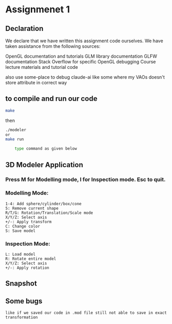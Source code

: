 # Assignmenet 1


## Declaration
We declare that we have written this assignment code ourselves. We have taken assistance from the following sources:

OpenGL documentation and tutorials
GLM library documentation
GLFW documentation
Stack Overflow for specific OpenGL debugging
Course lecture materials and tutorial code

also use some-place to debug claude-ai like some where my VAOs doesn't store attribute in correct way


## to compile and run our code
```bash
make
```
then
```bash
./modeler
or
make run
```

```bash
    type command as given below
```

## 3D Modeler Application
### Press M for Modelling mode, I for Inspection mode. Esc to quit.

### Modelling Mode:
    1-4: Add sphere/cylinder/box/cone
    5: Remove current shape
    R/T/G: Rotation/Translation/Scale mode
    X/Y/Z: Select axis
    +/-: Apply transform
    C: Change color
    S: Save model

### Inspection Mode:
    L: Load model
    R: Rotate entire model
    X/Y/Z: Select axis
    +/-: Apply rotation

## Snapshot

## Some bugs
    like if we saved our code in .mod file still not able to save in exact transformation
